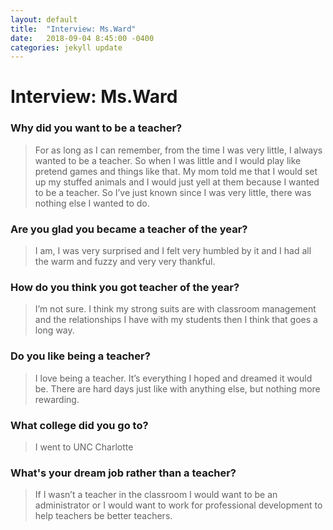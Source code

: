 ```yaml
---
layout: default
title:  "Interview: Ms.Ward"
date:   2018-09-04 8:45:00 -0400
categories: jekyll update
---
```

# Interview: Ms.Ward

### Why did you want to be a teacher?
> For as long as I can remember, from the time I was very little, I always wanted to be a teacher. So when I was little and I would play like pretend games and things like that. My mom told me that I would set up my stuffed animals and I would just yell at them because I wanted to be a teacher. So I’ve just known since I was very little, there was nothing else I wanted to do.

### Are you glad you became a teacher of the year?
> I am, I was very surprised and I felt very humbled by it and I had all the warm and fuzzy and very very thankful.

### How do you think you got teacher of the year? 
> I’m not sure. I think my strong suits are with classroom management and the relationships I have with my students then I think that goes a long way.

### Do you like being a teacher?
> I love being a teacher. It’s everything I hoped and dreamed it would be. There are hard days just like with anything else, but nothing more rewarding.

### What college did you go to?
> I went to UNC Charlotte

### What's your dream job rather than a teacher?
> If I wasn’t a teacher in the classroom I would want to be an administrator or I would want to work for professional development to help teachers be better teachers.
